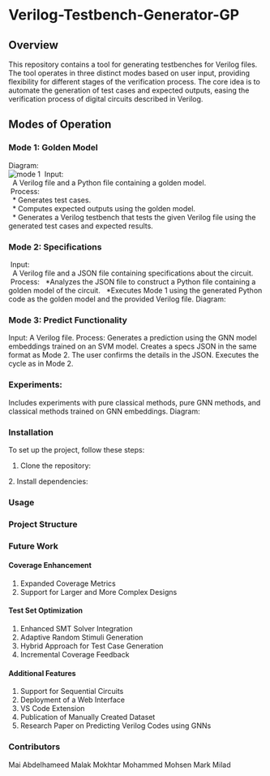 # Verilog-Testbench-Generator-GP

## Overview
This repository contains a tool for generating testbenches for Verilog files. The tool operates in three distinct modes based on user input, providing flexibility for different stages of the verification process. The core idea is to automate the generation of test cases and expected outputs, easing the verification process of digital circuits described in Verilog.

## Modes of Operation
### Mode 1: Golden Model
Diagram:<br>
 ![mode 1](/mode1.jpg)
&nbsp;Input: <br>
&nbsp;&nbsp;A Verilog file and a Python file containing a golden model.<br>
&nbsp;Process:<br>
&nbsp;&nbsp;* Generates test cases.<br>
&nbsp;&nbsp;* Computes expected outputs using the golden model.<br>
&nbsp;&nbsp;* Generates a Verilog testbench that tests the given Verilog file using the generated test cases and expected results.<br>


### Mode 2: Specifications<br>
&nbsp;Input:<br> 
&nbsp;&nbsp;A Verilog file and a JSON file containing specifications about the circuit.<br>
&nbsp;Process:
&nbsp;&nbsp;*Analyzes the JSON file to construct a Python file containing a golden model of the circuit.
&nbsp;&nbsp;*Executes Mode 1 using the generated Python code as the golden model and the provided Verilog file.
  Diagram:
 <!-- Update with correct path to the image -->

### Mode 3: Predict Functionality
Input: A Verilog file.
Process:
Generates a prediction using the GNN model embeddings trained on an SVM model.
Creates a specs JSON in the same format as Mode 2.
The user confirms the details in the JSON.
Executes the cycle as in Mode 2.

### Experiments:
Includes experiments with pure classical methods, pure GNN methods, and classical methods trained on GNN embeddings.
Diagram:
 <!-- Update with correct path to the image -->


### Installation
To set up the project, follow these steps:

1. Clone the repository:
<insert code snippet>
2. Install dependencies:
<insert code snippet>

### Usage

### Project Structure

### Future Work
#### Coverage Enhancement
1. Expanded Coverage Metrics
2. Support for Larger and More Complex Designs

#### Test Set Optimization
1. Enhanced SMT Solver Integration
2. Adaptive Random Stimuli Generation
3. Hybrid Approach for Test Case Generation
4. Incremental Coverage Feedback

#### Additional Features
1. Support for Sequential Circuits
2. Deployment of a Web Interface
3. VS Code Extension
4. Publication of Manually Created Dataset
5. Research Paper on Predicting Verilog Codes using GNNs

### Contributors
Mai Abdelhameed
Malak Mokhtar
Mohammed Mohsen
Mark Milad
